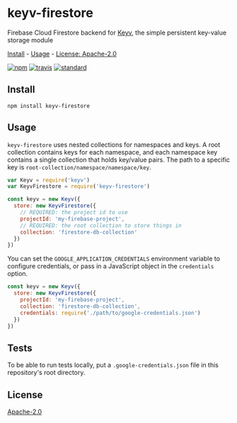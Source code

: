 # keyv-firestore

Firebase Cloud Firestore backend for [Keyv](https://github.com/lukechilds/keyv), the simple persistent key-value storage module

[Install](#install) - [Usage](#usage) - [License: Apache-2.0](#license)

[![npm][npm-image]][npm-url]
[![travis][travis-image]][travis-url]
[![standard][standard-image]][standard-url]

[npm-image]: https://img.shields.io/npm/v/keyv-firestore.svg?style=flat-square
[npm-url]: https://www.npmjs.com/package/keyv-firestore
[travis-image]: https://img.shields.io/travis/com/goto-bus-stop/keyv-firestore/default.svg?style=flat-square
[travis-url]: https://travis-ci.com/goto-bus-stop/keyv-firestore
[standard-image]: https://img.shields.io/badge/code%20style-standard-brightgreen.svg?style=flat-square
[standard-url]: http://npm.im/standard

## Install

```
npm install keyv-firestore
```

## Usage

`keyv-firestore` uses nested collections for namespaces and keys. A root collection contains keys for each namespace, and each namespace key contains a single collection that holds key/value pairs. The path to a specific key is `root-collection/namespace/namespace/key`.

```js
var Keyv = require('keyv')
var KeyvFirestore = require('keyv-firestore')

const keyv = new Keyv({
  store: new KeyvFirestore({
    // REQUIRED: the project id to use
    projectId: 'my-firebase-project',
    // REQUIRED: the root collection to store things in
    collection: 'firestore-db-collection'
  })
})
```

You can set the `GOOGLE_APPLICATION_CREDENTIALS` environment variable to configure credentials, or pass in a JavaScript object in the `credentials` option.

```js
const keyv = new Keyv({
  store: new KeyvFirestore({
    projectId: 'my-firebase-project',
    collection: 'firestore-db-collection',
    credentials: require('./path/to/google-credentials.json')
  })
})
```

## Tests

To be able to run tests locally, put a `.google-credentials.json` file in this repository's root directory.

## License

[Apache-2.0](LICENSE.md)
